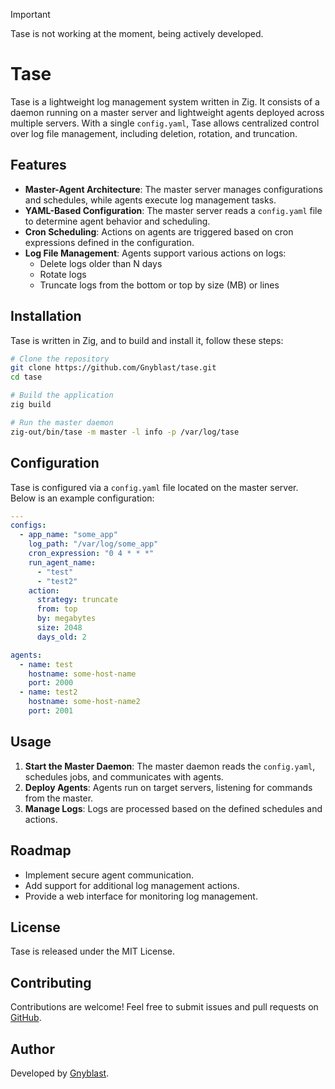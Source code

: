 > [!IMPORTANT]  
> Tase is not working at the moment, being actively developed.

# Tase

Tase is a lightweight log management system written in Zig. It consists of a daemon running on a master server and lightweight agents deployed across multiple servers. With a single `config.yaml`, Tase allows centralized control over log file management, including deletion, rotation, and truncation.

## Features

- **Master-Agent Architecture**: The master server manages configurations and schedules, while agents execute log management tasks.
- **YAML-Based Configuration**: The master server reads a `config.yaml` file to determine agent behavior and scheduling.
- **Cron Scheduling**: Actions on agents are triggered based on cron expressions defined in the configuration.
- **Log File Management**: Agents support various actions on logs:
  - Delete logs older than N days
  - Rotate logs
  - Truncate logs from the bottom or top by size (MB) or lines

## Installation

Tase is written in Zig, and to build and install it, follow these steps:

```sh
# Clone the repository
git clone https://github.com/Gnyblast/tase.git
cd tase

# Build the application
zig build

# Run the master daemon
zig-out/bin/tase -m master -l info -p /var/log/tase
```

## Configuration

Tase is configured via a `config.yaml` file located on the master server. Below is an example configuration:

```yaml
---
configs:
  - app_name: "some_app"
    log_path: "/var/log/some_app"
    cron_expression: "0 4 * * *"
    run_agent_name:
      - "test"
      - "test2"
    action:
      strategy: truncate
      from: top
      by: megabytes
      size: 2048
      days_old: 2

agents:
  - name: test
    hostname: some-host-name
    port: 2000
  - name: test2
    hostname: some-host-name2
    port: 2001
```

## Usage

1. **Start the Master Daemon**: The master daemon reads the `config.yaml`, schedules jobs, and communicates with agents.
2. **Deploy Agents**: Agents run on target servers, listening for commands from the master.
3. **Manage Logs**: Logs are processed based on the defined schedules and actions.

## Roadmap

- Implement secure agent communication.
- Add support for additional log management actions.
- Provide a web interface for monitoring log management.

## License

Tase is released under the MIT License.

## Contributing

Contributions are welcome! Feel free to submit issues and pull requests on [GitHub](https://github.com/Gnyblast/tase).

## Author

Developed by [Gnyblast](https://github.com/Gnyblast).
